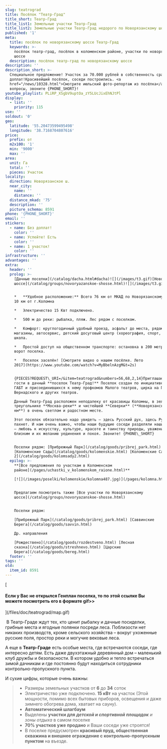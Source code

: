 ```yaml
---
slug: teatrograd
title: Посёлок "Театр-Град"
title_short: Театр-Град
title_list1: Земельные участки Театр-Град
title_list2: Земельные участки Театр-Град недорого по Новорязанскому шоссе
published: '1'
meta:
  title: посёлок по новорязанскому шоссе Театр-Град
  keywords: >-
    посёлок театр-град, посёлок в коломенском районе, участки по новорязанскому
    шоссе
  description: посёлок театр-град по новорязанскому шоссе
description: ''
description_short: >-
  Специальное предложение! Участок за 70.000 рублей в собственность сразу, без
  доплат!Красивейший посёлок, соседи построились. <a
  href="/news/10328.html">Смотрите июльский фото-репортаж из посёлка</a>Есть
  вопросы, звоните {PHONE_SHORT}!
youtube_playlist: PLiRP_XSgbV9uptOa_zY5LUcJixEhNJtPl
display:
  - list: ''
    priority: 115
use: ''
soldout: '0'
geo:
  latitude: '55.20473599495498'
  longitude: '38.7168704807616'
price:
  prefix: от
  m2x100: '1'
  min: '9000'
  max: ''
area:
  unit: Га
  total: ''
  pieces: Участок
locality:
  direction: Новорязанское ш.
  near_city:
    name: ''
    distance: ''
  distance_mkad: '75'
  description: ''
  picture_schema: 8591
phone: '{PHONE_SHORT}'
email: ''
stickers:
  - name: Без доплат!
    color: ''
  - name: Успейте! Есть
    color: ''
  - name: 1 участок!
    color: ''
infrastructure: ''
advantages: ''
extra:
  header: ''
  prolog: >-
    [Дачные поселки](/catalog/dacha.html#dacha)![](/images/t3.gif)[Новорязанское
    шоссе](/catalog/groups/novoryazanskoe-shosse.html)![](/images/t3.gif)_Театр-Град_  


    *   **Удобное расположение:** Всего 76 км от МКАД по Новорязанскому шоссе,
    10 км от г.Коломна

    *   Электричество 15 Квт подключено.

    *   500 м до реки: рыбалка, пляж. Лес рядом с поселком.

    *   Комфорт: круглогодичный удобный проезд, асфальт до места, рядом
    магазины, автосервис, детский досуговый центр (хореография, спорт, языки),
    школа.

    *   Простой доступ на общественном транспорте: остановка в 200 метрах от
    ворот поселка.

    *   Поселок заселён! [Смотрите видео о нашем посёлке. Лето
    2017](https://www.youtube.com/watch?v=MyBbelnAzgM&t=2s)


    {PIECES?REQUEST\_URI=/&item=teatrograd&numbers=56,68,2,14}Приглашаем Вас в
    гости в дачный **поселок Театр-Град!** Поселок создан по инициативе профкома
    ГАБТ и присоединившихся к нему профкомов Малого театров, цирка на Проспекте
    Вернадского и других театров.  

    Дачный Театр-Град расположен неподалеку от красавицы Коломны, в зеленом
    треугольнике **Москва-реки** и чистейшей **Северки** (**Новорязанское ш. 76
    км**) в очень светлом и радостном месте.  

    Этот поселок обязательно надо увидеть – здесь Русский дух, здесь Русью
    пахнет. И нам очень важно, чтобы наши будущие соседи разделяли наши ценности
    – любовь к искусству, культуре, красоте и таинству природы, уважение к
    близким и их желанию уединения и покоя. Звоните! {PHONE\_SHORT}


    Поселки рядом: [Прибрежный Парк](/catalog/goods/pribrej_park.html)
    [Коломенские Сады](/catalog/goods/kolomenskie.html) [Коломенские Сады
    2](/catalog/goods/kolomsady2.html)
  epilog: >-
    **[Все предложения по участкам в Коломенском
    районе](/pages/uchastki_v_kolomenskom_raione.html)**  

    [![](/images/poselki/kolomenskie/kolomna487.jpg)](/pages/kolomna.html)  


    Предлагаем посмотреть также [Все участки по Новорязанскому
    шоссе](/catalog/groups/novoryazanskoe-shosse.html)

      
    Поселки рядом:  

    [Прибрежный Парк](/catalog/goods/pribrej_park.html) [Саввинские
    Берега](/catalog/goods/savvin.html)  

    Др. направления  

    [Рождествено](/catalog/goods/rozdestveno.html) [Лесная
    сказка](/catalog/goods/streshnevo.html) [Царские
    Берега](/catalog/goods/bereg.html)
  footer: ''
tags: ''
old:
  item_id: 8591
---
```

[

#### Если у Вас не открылся Генплан поселка, то по этой ссылке Вы можете посмотреть его в формате gif>>

](/files/doc/teatrograd/map.gif)

 В Театр-Граде ждут тех, кто ценит рыбалку и дачные посиделки, грибные места и ягодные полянки посреди леса. Поблизости нет никаких производств, кроме сельского хозяйства – вокруг ухоженные русские поля, простор реки и могучие вековые леса.

А еще в **Театр-Граде** есть особые места, где встречаются соседи, где интересно детям. Есть даже двухэтажный деревянный дом – маленький клуб дружбы и безопасности. В котором удобно и тепло встречаться зимой дачникам и где постоянно будут находиться сотрудники контрольно-пропускного пункта.

И сухие цифры, которые очень важны:

> *   Размеры земельных участков от **6** до **34** соток
> *   Электричество уже подключено. **15 кВт** на участок (Этой мощности, помимо всех бытовых приборов, освещения и даже зимнего обогрева дома, хватает на сауну).
> *   **Автоматический шлагбаум**
> *   Выделены **участки для** _**детской и спортивной площадок** и зоны отдыха_ в самом поселке
> *   **70% участков уже продано** и Ваши соседи уже строятся!
> *   В поселке предусмотрен **красивый пруд, общественная скважина и внешнее ограждение с контрольно-пропускным пунктом** на въезде.
